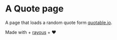 # A Quote page
A page that loads a random quote form [quotable.io](https://quotable.io).

Made with
	+ [rayous](https://github.com/kevinj045/guilib)
	+ ❤️ 
